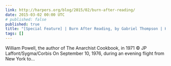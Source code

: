 ```yaml
---
link: http://harpers.org/blog/2015/02/burn-after-reading/
date: 2015-03-02 00:00 UTC
# published: false
published: true
title: "[Special Feature] | Burn After Reading, by Gabriel Thompson | Harper's Magazine"
tags: []
---
```


William Powell, the author of The Anarchist Cookbook, in 1971 © JP Laffont/Sygma/Corbis
On September 10, 1976, during an evening flight from New York to…
